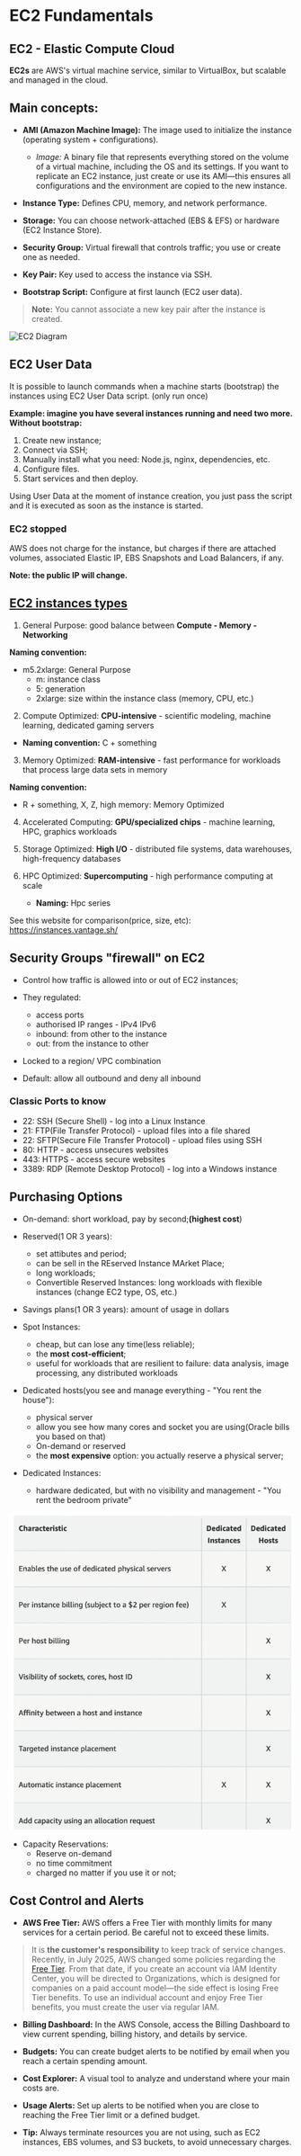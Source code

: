 # EC2 Fundamentals 


## EC2 - Elastic Compute Cloud


**EC2s** are AWS's virtual machine service, similar to VirtualBox, but scalable and managed in the cloud.

## Main concepts:

- **AMI (Amazon Machine Image):** The image used to initialize the instance (operating system + configurations).
    - *Image:* A binary file that represents everything stored on the volume of a virtual machine, including the OS and its settings. If you want to replicate an EC2 instance, just create or use its AMI—this ensures all configurations and the environment are copied to the new instance.

- **Instance Type:** Defines CPU, memory, and network performance.
- **Storage:** You can choose network-attached (EBS & EFS) or hardware (EC2 Instance Store).
- **Security Group:** Virtual firewall that controls traffic; you use or create one as needed.
- **Key Pair:** Key used to access the instance via SSH.
- **Bootstrap Script:** Configure at first launch (EC2 user data).

> **Note:** You cannot associate a new key pair after the instance is created.

![EC2 Diagram](image-2.png)

## EC2 User Data

It is possible to launch commands when a machine starts (bootstrap) the instances using EC2 User Data script. (only run once)

**Example: imagine you have several instances running and need two more. Without bootstrap:**
1. Create new instance;
2. Connect via SSH;
3. Manually install what you need: Node.js, nginx, dependencies, etc.
4. Configure files.
5. Start services and then deploy.

Using User Data at the moment of instance creation, you just pass the script and it is executed as soon as the instance is started.

### EC2 stopped
AWS does not charge for the instance, but charges if there are attached volumes, associated Elastic IP, EBS Snapshots and Load Balancers, if any.

**Note: the public IP will change.**

## [EC2 instances types](https://aws.amazon.com/ec2/instance-types/)

1. General Purpose: good balance between **Compute - Memory - Networking**

**Naming convention:**
- m5.2xlarge: General Purpose
    - m: instance class
    - 5: generation
    - 2xlarge: size within the instance class (memory, CPU, etc.)

2. Compute Optimized: **CPU-intensive** - scientific modeling, machine learning, dedicated gaming servers

- **Naming convention:** C + something

3. Memory Optimized: **RAM-intensive** - fast performance for workloads that process large data sets in memory

**Naming convention:**
- R + something, X, Z, high memory: Memory Optimized

4. Accelerated Computing: **GPU/specialized chips** - machine learning, HPC, graphics workloads

5. Storage Optimized: **High I/O** - distributed file systems, data warehouses, high-frequency databases

6. HPC Optimized: **Supercomputing** - high performance computing at scale
   - **Naming:** Hpc series


See this website for comparison(price, size, etc): https://instances.vantage.sh/



## Security Groups "firewall" on EC2

- Control how traffic is allowed into or out of EC2 instances;
- They regulated:
    - access ports
    - authorised IP ranges - IPv4 IPv6
    - inbound: from other to the instance
    - out: from the instance to other

- Locked to a region/ VPC combination
- Default: allow all outbound and deny all inbound


### Classic Ports to know
- 22: SSH (Secure Shell) - log into a Linux Instance
- 21: FTP(File Transfer Protocol) - upload files into a file shared
- 22: SFTP(Secure File Transfer Protocol) - upload files using SSH
- 80: HTTP - access unsecures websites
- 443: HTTPS - access secure websites
- 3389: RDP (Remote Desktop Protocol) - log into a Windows instance


## Purchasing Options
- On-demand: short workload, pay by second;**(highest cost**)
- Reserved(1 OR 3 years): 
    - set attibutes and period;
    - can be sell in the REserved Instance MArket Place;
    - long workloads;
    - Convertible Reserved Instances: long workloads with flexible instances (change EC2 type, OS, etc.)
- Savings plans(1 OR 3 years): amount of usage in dollars
- Spot Instances: 
    - cheap, but can lose any time(less reliable);
    - the **most cost-efficient**;
    - useful for workloads that are resilient to failure: data analysis, image processing, any distributed workloads

- Dedicated hosts(you see and manage everything - "You rent the house"):
    - physical server
    - allow you see how many cores and socket you are using(Oracle bills you based on that)
    - On-demand or reserved
    - the **most expensive** option: you actually reserve a physical server; 
- Dedicated Instances:
    - hardware dedicated, but with no visibility and management - "You rent the bedroom private"


![alt text](./images/image.png)

- Capacity Reservations:
    - Reserve on-demand
    - no time commitment
    - charged no matter if you use it or not;


## Cost Control and Alerts

- **AWS Free Tier:** AWS offers a Free Tier with monthly limits for many services for a certain period. Be careful not to exceed these limits.

> It is **the customer's responsibility** to keep track of service changes. Recently, in July 2025, AWS changed some policies regarding the [Free Tier](https://aws.amazon.com/pt/free/terms/). From that date, if you create an account via IAM Identity Center, you will be directed to Organizations, which is designed for companies on a paid account model—the side effect is losing Free Tier benefits. To use an individual account and enjoy Free Tier benefits, you must create the user via regular IAM.

- **Billing Dashboard:** In the AWS Console, access the Billing Dashboard to view current spending, billing history, and details by service.

- **Budgets:** You can create budget alerts to be notified by email when you reach a certain spending amount.

- **Cost Explorer:** A visual tool to analyze and understand where your main costs are.

- **Usage Alerts:** Set up alerts to be notified when you are close to reaching the Free Tier limit or a defined budget.

- **Tip:** Always terminate resources you are not using, such as EC2 instances, EBS volumes, and S3 buckets, to avoid unnecessary charges.


